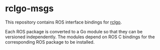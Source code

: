 # rclgo-msgs

This repository contains ROS interface bindings for
[rclgo](https://github.com/tiiuae/rclgo).

Each ROS package is converted to a Go module so that they can be versioned
independently. The modules depend on ROS C bindings for the corresponding ROS
package to be installed.
